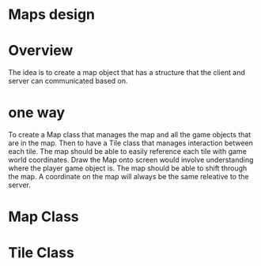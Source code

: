 # Maps design

# Overview
The idea is to create a map object that has a structure that the client and server can communicated based on.

# one way
To create a Map class that manages the map and all the game objects that are in the map. Then to have a Tile class that manages interaction between each tile. The map should be able to easily reference each tile with game world coordinates. Draw the Map onto screen would involve understanding where the player game object is. The map should be able to shift through the map. A coordinate on the map will always be the same releative to the server.

# Map Class

# Tile Class